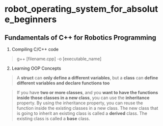 # robot_operating_system_for_absolute_beginners

## Fundamentals of C++ for Robotics Programming
1. Compiling C/C++ code

> g++ [filename.cpp] -o [executable_name]

2. Learning OOP Concepts

> A **struct** can **only define a different variables**, but a **class** can **define different variables and declare functions too**

> If you have **two or more classes**, and you **want to have the functions inside those classes in a new class**, you can use the **inheritance** property. By using the inheritance property, you can reuse the function inside the existing classes in a new class. The new class that is going to inherit an existing class is called a **derived** class. The existing class is called a **base** class.
